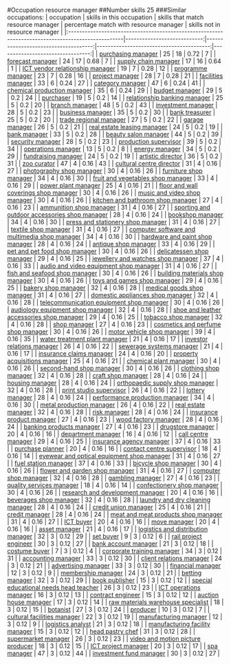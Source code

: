 #Occupation resource manager
##Number skills 25
###Similar occupations:
| occupation                                                                                        |   skills in this occupation |   skills that match resource manager |   percentage match with resource manager |   skills not in resource manager |
|:--------------------------------------------------------------------------------------------------|----------------------------:|-------------------------------------:|-----------------------------------------:|---------------------------------:|
| [purchasing manager](purchasing_manager.md)                                                       |                          25 |                                   18 |                                     0.72 |                                7 |
| [forecast manager](forecast_manager.md)                                                           |                          24 |                                   17 |                                     0.68 |                                7 |
| [supply chain manager](supply_chain_manager.md)                                                   |                          17 |                                   16 |                                     0.64 |                                1 |
| [ICT vendor relationship manager](ICT_vendor_relationship_manager.md)                             |                          19 |                                    7 |                                     0.28 |                               12 |
| [programme manager](programme_manager.md)                                                         |                          23 |                                    7 |                                     0.28 |                               16 |
| [project manager](project_manager.md)                                                             |                          28 |                                    7 |                                     0.28 |                               21 |
| [facilities manager](facilities_manager.md)                                                       |                          33 |                                    6 |                                     0.24 |                               27 |
| [category manager](category_manager.md)                                                           |                          47 |                                    6 |                                     0.24 |                               41 |
| [chemical production manager](chemical_production_manager.md)                                     |                          35 |                                    6 |                                     0.24 |                               29 |
| [budget manager](budget_manager.md)                                                               |                          29 |                                    5 |                                     0.2  |                               24 |
| [purchaser](purchaser.md)                                                                         |                          19 |                                    5 |                                     0.2  |                               14 |
| [relationship banking manager](relationship_banking_manager.md)                                   |                          25 |                                    5 |                                     0.2  |                               20 |
| [branch manager](branch_manager.md)                                                               |                          48 |                                    5 |                                     0.2  |                               43 |
| [investment manager](investment_manager.md)                                                       |                          28 |                                    5 |                                     0.2  |                               23 |
| [business manager](business_manager.md)                                                           |                          35 |                                    5 |                                     0.2  |                               30 |
| [bank treasurer](bank_treasurer.md)                                                               |                          25 |                                    5 |                                     0.2  |                               20 |
| [trade regional manager](trade_regional_manager.md)                                               |                          27 |                                    5 |                                     0.2  |                               22 |
| [garage manager](garage_manager.md)                                                               |                          26 |                                    5 |                                     0.2  |                               21 |
| [real estate leasing manager](real_estate_leasing_manager.md)                                     |                          24 |                                    5 |                                     0.2  |                               19 |
| [bank manager](bank_manager.md)                                                                   |                          33 |                                    5 |                                     0.2  |                               28 |
| [beauty salon manager](beauty_salon_manager.md)                                                   |                          44 |                                    5 |                                     0.2  |                               39 |
| [security manager](security_manager.md)                                                           |                          28 |                                    5 |                                     0.2  |                               23 |
| [production supervisor](production_supervisor.md)                                                 |                          39 |                                    5 |                                     0.2  |                               34 |
| [operations manager](operations_manager.md)                                                       |                          13 |                                    5 |                                     0.2  |                                8 |
| [energy manager](energy_manager.md)                                                               |                          34 |                                    5 |                                     0.2  |                               29 |
| [fundraising manager](fundraising_manager.md)                                                     |                          24 |                                    5 |                                     0.2  |                               19 |
| [artistic director](artistic_director.md)                                                         |                          36 |                                    5 |                                     0.2  |                               31 |
| [zoo curator](zoo_curator.md)                                                                     |                          47 |                                    4 |                                     0.16 |                               43 |
| [cultural centre director](cultural_centre_director.md)                                           |                          31 |                                    4 |                                     0.16 |                               27 |
| [photography shop manager](photography_shop_manager.md)                                           |                          30 |                                    4 |                                     0.16 |                               26 |
| [furniture shop manager](furniture_shop_manager.md)                                               |                          34 |                                    4 |                                     0.16 |                               30 |
| [fruit and vegetables shop manager](fruit_and_vegetables_shop_manager.md)                         |                          33 |                                    4 |                                     0.16 |                               29 |
| [power plant manager](power_plant_manager.md)                                                     |                          25 |                                    4 |                                     0.16 |                               21 |
| [floor and wall coverings shop manager](floor_and_wall_coverings_shop_manager.md)                 |                          30 |                                    4 |                                     0.16 |                               26 |
| [music and video shop manager](music_and_video_shop_manager.md)                                   |                          30 |                                    4 |                                     0.16 |                               26 |
| [kitchen and bathroom shop manager](kitchen_and_bathroom_shop_manager.md)                         |                          27 |                                    4 |                                     0.16 |                               23 |
| [ammunition shop manager](ammunition_shop_manager.md)                                             |                          31 |                                    4 |                                     0.16 |                               27 |
| [sporting and outdoor accessories shop manager](sporting_and_outdoor_accessories_shop_manager.md) |                          28 |                                    4 |                                     0.16 |                               24 |
| [bookshop manager](bookshop_manager.md)                                                           |                          34 |                                    4 |                                     0.16 |                               30 |
| [press and stationery shop manager](press_and_stationery_shop_manager.md)                         |                          31 |                                    4 |                                     0.16 |                               27 |
| [textile shop manager](textile_shop_manager.md)                                                   |                          31 |                                    4 |                                     0.16 |                               27 |
| [computer software and multimedia shop manager](computer_software_and_multimedia_shop_manager.md) |                          34 |                                    4 |                                     0.16 |                               30 |
| [hardware and paint shop manager](hardware_and_paint_shop_manager.md)                             |                          28 |                                    4 |                                     0.16 |                               24 |
| [antique shop manager](antique_shop_manager.md)                                                   |                          33 |                                    4 |                                     0.16 |                               29 |
| [pet and pet food shop manager](pet_and_pet_food_shop_manager.md)                                 |                          30 |                                    4 |                                     0.16 |                               26 |
| [delicatessen shop manager](delicatessen_shop_manager.md)                                         |                          29 |                                    4 |                                     0.16 |                               25 |
| [jewellery and watches shop manager](jewellery_and_watches_shop_manager.md)                       |                          37 |                                    4 |                                     0.16 |                               33 |
| [audio and video equipment shop manager](audio_and_video_equipment_shop_manager.md)               |                          31 |                                    4 |                                     0.16 |                               27 |
| [fish and seafood shop manager](fish_and_seafood_shop_manager.md)                                 |                          30 |                                    4 |                                     0.16 |                               26 |
| [building materials shop manager](building_materials_shop_manager.md)                             |                          30 |                                    4 |                                     0.16 |                               26 |
| [toys and games shop manager](toys_and_games_shop_manager.md)                                     |                          29 |                                    4 |                                     0.16 |                               25 |
| [bakery shop manager](bakery_shop_manager.md)                                                     |                          32 |                                    4 |                                     0.16 |                               28 |
| [medical goods shop manager](medical_goods_shop_manager.md)                                       |                          31 |                                    4 |                                     0.16 |                               27 |
| [domestic appliances shop manager](domestic_appliances_shop_manager.md)                           |                          32 |                                    4 |                                     0.16 |                               28 |
| [telecommunication equipment shop manager](telecommunication_equipment_shop_manager.md)           |                          30 |                                    4 |                                     0.16 |                               26 |
| [audiology equipment shop manager](audiology_equipment_shop_manager.md)                           |                          32 |                                    4 |                                     0.16 |                               28 |
| [shoe and leather accessories shop manager](shoe_and_leather_accessories_shop_manager.md)         |                          29 |                                    4 |                                     0.16 |                               25 |
| [tobacco shop manager](tobacco_shop_manager.md)                                                   |                          32 |                                    4 |                                     0.16 |                               28 |
| [shop manager](shop_manager.md)                                                                   |                          27 |                                    4 |                                     0.16 |                               23 |
| [cosmetics and perfume shop manager](cosmetics_and_perfume_shop_manager.md)                       |                          30 |                                    4 |                                     0.16 |                               26 |
| [motor vehicle shop manager](motor_vehicle_shop_manager.md)                                       |                          39 |                                    4 |                                     0.16 |                               35 |
| [water treatment plant manager](water_treatment_plant_manager.md)                                 |                          21 |                                    4 |                                     0.16 |                               17 |
| [investor relations manager](investor_relations_manager.md)                                       |                          26 |                                    4 |                                     0.16 |                               22 |
| [sewerage systems manager](sewerage_systems_manager.md)                                           |                          21 |                                    4 |                                     0.16 |                               17 |
| [insurance claims manager](insurance_claims_manager.md)                                           |                          24 |                                    4 |                                     0.16 |                               20 |
| [property acquisitions manager](property_acquisitions_manager.md)                                 |                          25 |                                    4 |                                     0.16 |                               21 |
| [chemical plant manager](chemical_plant_manager.md)                                               |                          30 |                                    4 |                                     0.16 |                               26 |
| [second-hand shop manager](second-hand_shop_manager.md)                                           |                          30 |                                    4 |                                     0.16 |                               26 |
| [clothing shop manager](clothing_shop_manager.md)                                                 |                          32 |                                    4 |                                     0.16 |                               28 |
| [craft shop manager](craft_shop_manager.md)                                                       |                          28 |                                    4 |                                     0.16 |                               24 |
| [housing manager](housing_manager.md)                                                             |                          28 |                                    4 |                                     0.16 |                               24 |
| [orthopaedic supply shop manager](orthopaedic_supply_shop_manager.md)                             |                          32 |                                    4 |                                     0.16 |                               28 |
| [print studio supervisor](print_studio_supervisor.md)                                             |                          26 |                                    4 |                                     0.16 |                               22 |
| [lottery manager](lottery_manager.md)                                                             |                          28 |                                    4 |                                     0.16 |                               24 |
| [performance production manager](performance_production_manager.md)                               |                          34 |                                    4 |                                     0.16 |                               30 |
| [metal production manager](metal_production_manager.md)                                           |                          26 |                                    4 |                                     0.16 |                               22 |
| [real estate manager](real_estate_manager.md)                                                     |                          32 |                                    4 |                                     0.16 |                               28 |
| [risk manager](risk_manager.md)                                                                   |                          28 |                                    4 |                                     0.16 |                               24 |
| [insurance product manager](insurance_product_manager.md)                                         |                          27 |                                    4 |                                     0.16 |                               23 |
| [wood factory manager](wood_factory_manager.md)                                                   |                          28 |                                    4 |                                     0.16 |                               24 |
| [banking products manager](banking_products_manager.md)                                           |                          27 |                                    4 |                                     0.16 |                               23 |
| [drugstore manager](drugstore_manager.md)                                                         |                          20 |                                    4 |                                     0.16 |                               16 |
| [department manager](department_manager.md)                                                       |                          16 |                                    4 |                                     0.16 |                               12 |
| [call centre manager](call_centre_manager.md)                                                     |                          29 |                                    4 |                                     0.16 |                               25 |
| [insurance agency manager](insurance_agency_manager.md)                                           |                          37 |                                    4 |                                     0.16 |                               33 |
| [purchase planner](purchase_planner.md)                                                           |                          20 |                                    4 |                                     0.16 |                               16 |
| [contact centre supervisor](contact_centre_supervisor.md)                                         |                          18 |                                    4 |                                     0.16 |                               14 |
| [eyewear and optical equipment shop manager](eyewear_and_optical_equipment_shop_manager.md)       |                          31 |                                    4 |                                     0.16 |                               27 |
| [fuel station manager](fuel_station_manager.md)                                                   |                          37 |                                    4 |                                     0.16 |                               33 |
| [bicycle shop manager](bicycle_shop_manager.md)                                                   |                          30 |                                    4 |                                     0.16 |                               26 |
| [flower and garden shop manager](flower_and_garden_shop_manager.md)                               |                          31 |                                    4 |                                     0.16 |                               27 |
| [computer shop manager](computer_shop_manager.md)                                                 |                          32 |                                    4 |                                     0.16 |                               28 |
| [gambling manager](gambling_manager.md)                                                           |                          27 |                                    4 |                                     0.16 |                               23 |
| [quality services manager](quality_services_manager.md)                                           |                          18 |                                    4 |                                     0.16 |                               14 |
| [confectionery shop manager](confectionery_shop_manager.md)                                       |                          30 |                                    4 |                                     0.16 |                               26 |
| [research and development manager](research_and_development_manager.md)                           |                          20 |                                    4 |                                     0.16 |                               16 |
| [beverages shop manager](beverages_shop_manager.md)                                               |                          32 |                                    4 |                                     0.16 |                               28 |
| [laundry and dry cleaning manager](laundry_and_dry_cleaning_manager.md)                           |                          28 |                                    4 |                                     0.16 |                               24 |
| [credit union manager](credit_union_manager.md)                                                   |                          25 |                                    4 |                                     0.16 |                               21 |
| [credit manager](credit_manager.md)                                                               |                          28 |                                    4 |                                     0.16 |                               24 |
| [meat and meat products shop manager](meat_and_meat_products_shop_manager.md)                     |                          31 |                                    4 |                                     0.16 |                               27 |
| [ICT buyer](ICT_buyer.md)                                                                         |                          20 |                                    4 |                                     0.16 |                               16 |
| [move manager](move_manager.md)                                                                   |                          20 |                                    4 |                                     0.16 |                               16 |
| [asset manager](asset_manager.md)                                                                 |                          21 |                                    4 |                                     0.16 |                               17 |
| [logistics and distribution manager](logistics_and_distribution_manager.md)                       |                          32 |                                    3 |                                     0.12 |                               29 |
| [set buyer](set_buyer.md)                                                                         |                           9 |                                    3 |                                     0.12 |                                6 |
| [rail project engineer](rail_project_engineer.md)                                                 |                          30 |                                    3 |                                     0.12 |                               27 |
| [bank account manager](bank_account_manager.md)                                                   |                          21 |                                    3 |                                     0.12 |                               18 |
| [costume buyer](costume_buyer.md)                                                                 |                           7 |                                    3 |                                     0.12 |                                4 |
| [corporate training manager](corporate_training_manager.md)                                       |                          34 |                                    3 |                                     0.12 |                               31 |
| [accounting manager](accounting_manager.md)                                                       |                          33 |                                    3 |                                     0.12 |                               30 |
| [client relations manager](client_relations_manager.md)                                           |                          24 |                                    3 |                                     0.12 |                               21 |
| [advertising manager](advertising_manager.md)                                                     |                          33 |                                    3 |                                     0.12 |                               30 |
| [financial manager](financial_manager.md)                                                         |                          12 |                                    3 |                                     0.12 |                                9 |
| [membership manager](membership_manager.md)                                                       |                          24 |                                    3 |                                     0.12 |                               21 |
| [betting manager](betting_manager.md)                                                             |                          32 |                                    3 |                                     0.12 |                               29 |
| [book publisher](book_publisher.md)                                                               |                          15 |                                    3 |                                     0.12 |                               12 |
| [special educational needs head teacher](special_educational_needs_head_teacher.md)               |                          26 |                                    3 |                                     0.12 |                               23 |
| [ICT operations manager](ICT_operations_manager.md)                                               |                          16 |                                    3 |                                     0.12 |                               13 |
| [contract engineer](contract_engineer.md)                                                         |                          15 |                                    3 |                                     0.12 |                               12 |
| [auction house manager](auction_house_manager.md)                                                 |                          17 |                                    3 |                                     0.12 |                               14 |
| [raw materials warehouse specialist](raw_materials_warehouse_specialist.md)                       |                          18 |                                    3 |                                     0.12 |                               15 |
| [botanist](botanist.md)                                                                           |                          27 |                                    3 |                                     0.12 |                               24 |
| [producer](producer.md)                                                                           |                          10 |                                    3 |                                     0.12 |                                7 |
| [cultural facilities manager](cultural_facilities_manager.md)                                     |                          22 |                                    3 |                                     0.12 |                               19 |
| [manufacturing manager](manufacturing_manager.md)                                                 |                          12 |                                    3 |                                     0.12 |                                9 |
| [logistics analyst](logistics_analyst.md)                                                         |                          21 |                                    3 |                                     0.12 |                               18 |
| [manufacturing facility manager](manufacturing_facility_manager.md)                               |                          15 |                                    3 |                                     0.12 |                               12 |
| [head pastry chef](head_pastry_chef.md)                                                           |                          31 |                                    3 |                                     0.12 |                               28 |
| [supermarket manager](supermarket_manager.md)                                                     |                          26 |                                    3 |                                     0.12 |                               23 |
| [video and motion picture producer](video_and_motion_picture_producer.md)                         |                          18 |                                    3 |                                     0.12 |                               15 |
| [ICT project manager](ICT_project_manager.md)                                                     |                          20 |                                    3 |                                     0.12 |                               17 |
| [spa manager](spa_manager.md)                                                                     |                          47 |                                    3 |                                     0.12 |                               44 |
| [investment fund manager](investment_fund_manager.md)                                             |                          30 |                                    3 |                                     0.12 |                               27 |
